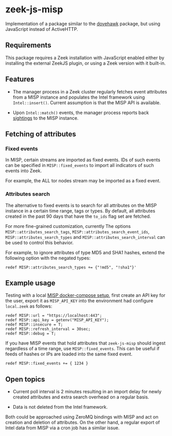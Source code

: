 # zeek-js-misp

Implementation of a package similar to the [dovehawk](https://github.com/tylabs/dovehawk) package,
but using JavaScript instead of ActiveHTTP.

## Requirements

This package requires a Zeek installation with JavaScript enabled
either by installing the external ZeekJS plugin, or using a Zeek
version with it built-in.

## Features

* The manager process in a Zeek cluster regularly fetches event attributes
  from a MISP instance and populates the Intel framework using
  `Intel::insert()`. Current assumption is that the MISP API is
  available.

* Upon `Intel::match()` events, the manager process reports back
  [sightings](https://www.circl.lu/doc/misp/sightings/) to the
  MISP instance.


## Fetching of attributes

### Fixed events

In MISP, certain streams are imported as fixed events. IDs of such events
can be specified in ``MISP::fixed_events`` to import all indicators of such
events into Zeek.

For example, the ALL tor nodes stream may be imported as a fixed event.

### Attributes search

The alternative to fixed events is to search for all attributes on the MISP
instance in a certain time range, tags or types.  By default, all attributes
created in the past 90 days that have the ``to_ids`` flag set are fetched.

For more fine-grained customization, currently The options `MISP::attributes_search_tags`,
`MISP::attributes_search_event_ids`, `MISP::attributes_search_types` and
`MISP::attributes_search_interval` can be used to control this behavior.

For example, to ignore attributes of type MD5 and SHA1 hashes, extend the
following option with the negated types:

    redef MISP::attributes_search_types += {"!md5", "!sha1"}'

## Example usage

Testing with a local [MISP docker-compose setup](https://github.com/MISP/misp-docker),
first create an API key for the user, export it as `MISP_API_KEY` into the
environment had configure ``local.zeek`` as follows:

    redef MISP::url = "https://localhost:443";
    redef MISP::api_key = getenv("MISP_API_KEY");
    redef MISP::insecure = T;
    redef MISP::refresh_interval = 30sec;
    redef MISP::debug = T;


If you have MISP events that hold attributes that ``zeek-js-misp`` should
ingest regardless of a time range, use ``MISP::fixed_events``. This can be
useful if feeds of hashes or IPs are loaded into the same fixed event.

    redef MISP::fixed_events += { 1234 }


## Open topics

* Current poll interval is 2 minutes resulting in an import delay for newly
  created attributes and extra search overhead on a regular basis.

* Data is not deleted from the Intel framework.

Both could be approached using ZeroMQ bindings with MISP and act on creation
and deletion of attributes. On the other hand, a regular export of Intel data
from MISP via a cron job has a similar issue.
